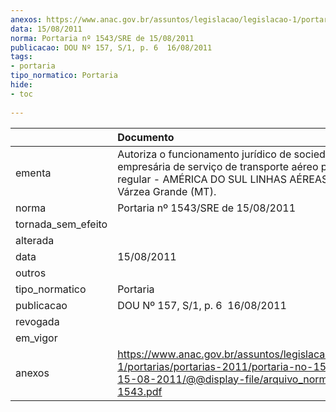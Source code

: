 ```yaml
---
anexos: https://www.anac.gov.br/assuntos/legislacao/legislacao-1/portarias/portarias-2011/portaria-no-1543-sre-de-15-08-2011/@@display-file/arquivo_norma/PA2011-1543.pdf
data: 15/08/2011
norma: Portaria nº 1543/SRE de 15/08/2011
publicacao: DOU Nº 157, S/1, p. 6  16/08/2011
tags:
- portaria
tipo_normatico: Portaria
hide: 
- toc 
 
---
```


|                    | Documento                                                                                                                                                             |
|:-------------------|:----------------------------------------------------------------------------------------------------------------------------------------------------------------------|
| ementa             | Autoriza o funcionamento jurídico de sociedade empresária de serviço de transporte aéreo público regular - AMÉRICA DO SUL LINHAS AÉREAS LTDA., em Várzea Grande (MT). |
| norma              | Portaria nº 1543/SRE de 15/08/2011                                                                                                                                    |
| tornada_sem_efeito |                                                                                                                                                                       |
| alterada           |                                                                                                                                                                       |
| data               | 15/08/2011                                                                                                                                                            |
| outros             |                                                                                                                                                                       |
| tipo_normatico     | Portaria                                                                                                                                                              |
| publicacao         | DOU Nº 157, S/1, p. 6  16/08/2011                                                                                                                                     |
| revogada           |                                                                                                                                                                       |
| em_vigor           |                                                                                                                                                                       |
| anexos             | https://www.anac.gov.br/assuntos/legislacao/legislacao-1/portarias/portarias-2011/portaria-no-1543-sre-de-15-08-2011/@@display-file/arquivo_norma/PA2011-1543.pdf     |